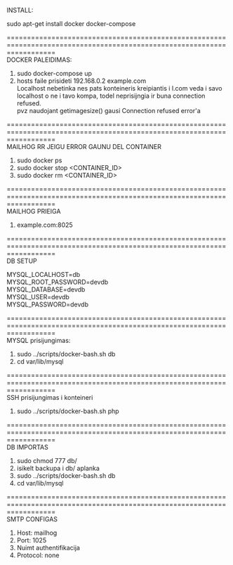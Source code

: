INSTALL:
  
sudo apt-get install docker docker-compose  
  
========================================================================================================================  
DOCKER PALEIDIMAS:  
  
1. sudo docker-compose up  
2. hosts faile prisideti 192.168.0.2 example.com   
Localhost nebetinka nes pats konteineris kreipiantis i l.com veda i savo localhost o ne i tavo kompa, todel neprisijngia ir buna connection refused.  
pvz naudojant getimagesize() gausi Connection refused error'a  
  
========================================================================================================================  
MAILHOG RR JEIGU ERROR GAUNU DEL CONTAINER  
  
1. sudo docker ps  
2. sudo docker stop <CONTAINER_ID>  
3. sudo docker rm <CONTAINER_ID>  
  
========================================================================================================================  
MAILHOG PRIEIGA  
  
1. example.com:8025  
  
========================================================================================================================  
DB SETUP  
  
MYSQL_LOCALHOST=db  
MYSQL_ROOT_PASSWORD=devdb  
MYSQL_DATABASE=devdb  
MYSQL_USER=devdb  
MYSQL_PASSWORD=devdb  
  
========================================================================================================================  
MYSQL prisijungimas:  
  
1. sudo ../scripts/docker-bash.sh db  
2. cd var/lib/mysql  
  
========================================================================================================================  
SSH prisijungimas i konteineri  
  
1. sudo ../scripts/docker-bash.sh php  
  
========================================================================================================================  
DB IMPORTAS  
  
1. sudo chmod 777 db/  
2. isikelt backupa i db/ aplanka  
3. sudo ../scripts/docker-bash.sh db  
4. cd var/lib/mysql  
  
========================================================================================================================  
SMTP CONFIGAS  
  
1. Host: mailhog  
2. Port: 1025  
3. Nuimt authentifikacija  
4. Protocol: none  

